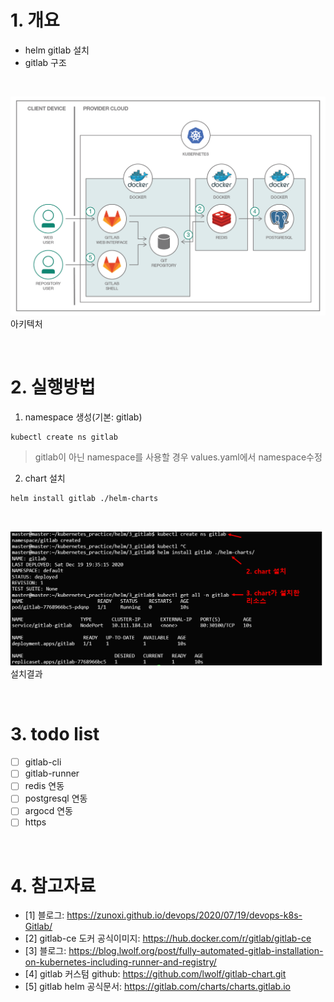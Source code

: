 # 1. 개요
* helm gitlab 설치
* gitlab 구조

<br>

![](imgs/gitlab_구조.png)
아키텍처

<br>

# 2. 실행방법
1. namespace 생성(기본: gitlab)
```
kubectl create ns gitlab
```
> gitlab이 아닌 namespace를 사용할 경우 values.yaml에서 namespace수정
2. chart 설치
```
helm install gitlab ./helm-charts
```

<br>

![](imgs/설치결과.png)
설치결과

<br>

# 3. todo list
* [ ] gitlab-cli
* [ ] gitlab-runner
* [ ] redis 연동
* [ ] postgresql 연동
* [ ] argocd 연동
* [ ] https

<br>

# 4. 참고자료
* [1] 블로그: https://zunoxi.github.io/devops/2020/07/19/devops-k8s-Gitlab/
* [2] gitlab-ce 도커 공식이미지: https://hub.docker.com/r/gitlab/gitlab-ce
* [3] 블로그: https://blog.lwolf.org/post/fully-automated-gitlab-installation-on-kubernetes-including-runner-and-registry/
* [4] gitlab 커스텀 github: https://github.com/lwolf/gitlab-chart.git
* [5] gitlab helm 공식문서: https://gitlab.com/charts/charts.gitlab.io